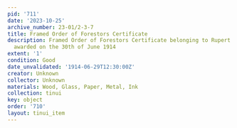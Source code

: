 ```yaml
---
pid: '711'
date: '2023-10-25'
archive_number: 23-01/2-3-7
title: Framed Order of Forestors Certificate
description: Framed Order of Forestors Certificate belonging to Rupert W. Perry and
  awarded on the 30th of June 1914
extent: '1'
condition: Good
date_unvalidated: '1914-06-29T12:30:00Z'
creator: Unknown
collector: Unknown
materials: Wood, Glass, Paper, Metal, Ink
collection: tinui
key: object
order: '710'
layout: tinui_item
---
```

